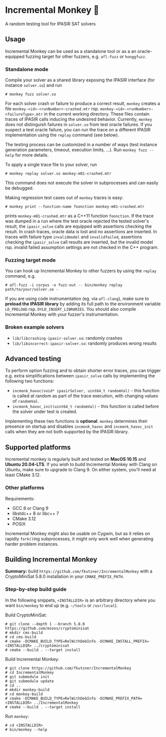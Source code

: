 # Incremental Monkey 🐒

A random testing tool for IPASIR SAT solvers

## Usage

Incremental Monkey can be used as a standalone tool or
as a an oracle-equipped fuzzing target for other fuzzers, e.g.
`afl-fuzz` or `honggfuzz`.

### Standalone mode

Compile your solver as a shared library exposing the IPASIR 
interface (for instance `solver.so`) and run
```
# monkey fuzz solver.so
```

For each solver crash or failure to produce a correct result,
`monkey` creates a file `monkey-<id>-<runNumber>-crashed.mtr`
rsp. `monkey-<id>-<runNumber>-<failureType>.mtr` in the current working
directory. These files contain traces of IPASIR calls inducing the
undesired behavior. Currently, `monkey` does not distinguish failures
in `solver.so` from test oracle failures. If you suspect a test
oracle failure, you can run the trace on a different
IPASIR implementation using the `replay` command (see below).

The testing process can be customized in a number of ways
(test instance generation parameters, timeout, execution limits, ...).
Run `monkey fuzz --help` for more details.

To apply a single trace file to your solver, run
```
# monkey replay solver.so monkey-m01-crashed.mtr
```
This command does not execute the solver in subprocesses and can
easily be debugged.

Making regression test cases out of `monkey` traces is easy:
```
# monkey print --function-name foonction monkey-m01-crashed.mtr
```
prints `monkey-m01-crashed.mtr` as a C++11 function `foonction`.
If the trace was dumped in a run where the test oracle rejected
the tested solver's result, the `ipasir_solve` calls are equipped
with assertions checking the result. In crash traces, oracle data
is lost and no assertions are inserted. In traces with failure
type `invalidmodel` and `invalidfailed`, assertions checking the
`ipasir_solve` call results are inserted, but the invalid model
rsp. invalid failed assumption settings are not checked in the
C++ program.


### Fuzzing target mode

You can hook up Incremental Monkey to other fuzzers by using the `replay`
command, e.g.

```
# afl-fuzz -i corpus -o fuzz-out -- bin/monkey replay path/to/your/solver.so -
```

If you are using code instrumentation (eg. via `afl-clang`), make
sure to **preload the IPASIR library** by adding its full path to the
environment variable `LD_PRELOAD` rsp. `DYLD_INSERT_LIBRARIES`. You
should also compile Incremental Monkey with your fuzzer's instrumentation.

### Broken example solvers

* `lib/libcrashing-ipasir-solver.so`: randomly crashes
* `lib/libincorrect-ipasir-solver.so`: randomly produces wrong results

## Advanced testing

To perform option fuzzing and to obtain shorter error traces, you can
trigger e.g. extra simplifications between `ipasir_solve` calls by
implementing the following two functions:

* `incmonk_havoc(void* ipasirSolver, uint64_t randomVal)` - this function is called at
   random as part of the trace execution, with changing values of `randomVal`.
* `incmonk_havoc_init(uint64_t randomVal)` - this function is called before the
   solver under test is created.

Implementing these two functions is **optional**. `monkey` determines their presence
on startup and disables `incmonk_havoc` and `incmonk_havoc_init` calls when they
are not both supported by the IPASIR library.


## Supported platforms

Incremental monkey is regularly built and tested on **MacOS 10.15** and
**Ubuntu 20.04-LTS**. If you wish to build Incremental Monkey with Clang
on Ubuntu, make sure to upgrade to Clang 9. On either system, you'll need
at least CMake 3.12.

### Other platforms

Requirements:

* GCC 8 or Clang 9
* libstdc++ 8 or libc++ 7
* CMake 3.12
* POSIX

Incremental Monkey might also be usable on Cygwin, but as it relies
on rapidly `fork()`ing subprocesses, it might only work well when
generating harder problem instances.


## Building Incremental Monkey

**Summary:** build `https://github.com/fkutzner/IncrementalMonkey` with
a CryptoMiniSat 5.8.0 installation in your `CMAKE_PREFIX_PATH`.

### Step-by-step build guide

In the following snippets, `<INSTALLDIR>` is an arbitrary directory
where you want `bin/monkey` to end up (e.g. `~/tools` or
`/usr/local`).

Build CryptoMiniSat:

```
# git clone --depth 1 --branch 5.8.0 https://github.com/msoos/cryptominisat
# mkdir cms-build
# cd cms-build
# cmake -DCMAKE_BUILD_TYPE=RelWithDebInfo -DCMAKE_INSTALL_PREFIX=<INSTALLDIR> ../cryptominisat
# cmake --build . --target install
```

Build Incremental Monkey:
```
# git clone https://github.com/fkutzner/IncrementalMonkey
# cd IncrementalMonkey
# git submodule init
# git submodule update
# cd ..
# mkdir monkey-build
# cd monkey-build
# cmake -DCMAKE_BUILD_TYPE=RelWithDebInfo -DCMAKE_PREFIX_PATH=<INSTALLDIR> ../IncrementalMonkey
# cmake --build . --target install
```

Run `monkey`:
```
# cd <INSTALLDIR>
# bin/monkey --help
```




